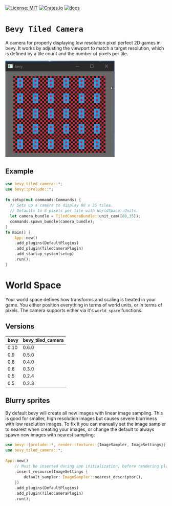[![License: MIT](https://img.shields.io/badge/License-MIT-yellow.svg)](https://opensource.org/licenses/MIT)
[![Crates.io](https://img.shields.io/crates/v/bevy_tiled_camera)](https://crates.io/crates/bevy_tiled_camera)
[![docs](https://docs.rs/bevy_tiled_camera/badge.svg)](https://docs.rs/bevy_tiled_camera/)

# `Bevy Tiled Camera`
A camera for properly displaying low resolution pixel perfect 2D games in bevy. It works by adjusting the viewport to match a target resolution, which is defined by a tile count and the number of pixels per tile.

![](images/demo.gif)

## Example
```rust
use bevy_tiled_camera::*;
use bevy::prelude::*;

fn setup(mut commands:Commands) {
  // Sets up a camera to display 80 x 35 tiles.
  // Defaults to 8 pixels per tile with WorldSpace::Units.
  let camera_bundle = TiledCameraBundle::unit_cam([80,35]);
  commands.spawn_bundle(camera_bundle);
}
fn main() {
    App::new()
    .add_plugins(DefaultPlugins)
    .add_plugin(TiledCameraPlugin)
    .add_startup_system(setup)
    .run();
}
```

# World Space
Your world space defines how transforms and scaling is treated in your game. You either position everything in terms of world units, or in terms of pixels. The camera supports either via it's `world_space` functions.

## Versions
| bevy | bevy_tiled_camera |
| --- | --- |
| 0.10 | 0.6.0 |
| 0.9 | 0.5.0 |
| 0.8 | 0.4.0 |
| 0.6 | 0.3.0 |
| 0.5 | 0.2.4 |
| 0.5 | 0.2.3 |

## Blurry sprites
By default bevy will create all new images with linear image sampling. This is good for smaller, high resolution images but causes severe blurriness with low resolution images. To fix it you can manually set the image sampler to nearest when creating your images, or change the default to always spawn new images with nearest sampling:

```rust
use bevy::{prelude::*, render::texture::{ImageSampler, ImageSettings}};
use bevy_tiled_camera::*;

App::new()
    // Must be inserted during app initialization, before rendering plugins
    .insert_resource(ImageSettings {
        default_sampler: ImageSampler::nearest_descriptor(),
    })
    .add_plugins(DefaultPlugins)
    .add_plugin(TiledCameraPlugin)
    .run();
```